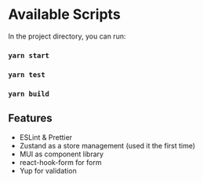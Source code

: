 # Available Scripts

In the project directory, you can run:

### `yarn start`
### `yarn test`
### `yarn build`

## Features

- ESLint & Prettier
- Zustand as a store management (used it the first time)
- MUI as component library
- react-hook-form for form
- Yup for validation